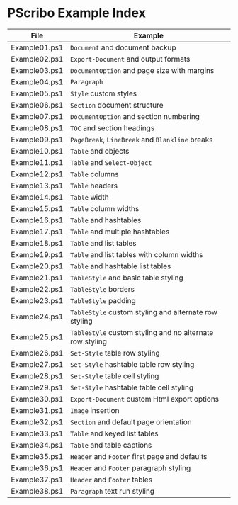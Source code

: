 # PScribo Example Index

| File          | Example
| ------------- | -------
| Example01.ps1 | `Document` and document backup
| Example02.ps1 | `Export-Document` and output formats
| Example03.ps1 | `DocumentOption` and page size with margins
| Example04.ps1 | `Paragraph`
| Example05.ps1 | `Style` custom styles
| Example06.ps1 | `Section` document structure
| Example07.ps1 | `DocumentOption` and section numbering
| Example08.ps1 | `TOC` and section headings
| Example09.ps1 | `PageBreak`, `LineBreak` and `Blankline` breaks
| Example10.ps1 | `Table` and objects
| Example11.ps1 | `Table` and `Select-Object`
| Example12.ps1 | `Table` columns
| Example13.ps1 | `Table` headers
| Example14.ps1 | `Table` width
| Example15.ps1 | `Table` column widths
| Example16.ps1 | `Table` and hashtables
| Example17.ps1 | `Table` and multiple hashtables
| Example18.ps1 | `Table` and list tables
| Example19.ps1 | `Table` and list tables with column widths
| Example20.ps1 | `Table` and hashtable list tables
| Example21.ps1 | `TableStyle` and basic table styling
| Example22.ps1 | `TableStyle` borders
| Example23.ps1 | `TableStyle` padding
| Example24.ps1 | `TableStyle` custom styling and alternate row styling
| Example25.ps1 | `TableStyle` custom styling and no alternate row styling
| Example26.ps1 | `Set-Style` table row styling
| Example27.ps1 | `Set-Style` hashtable table row styling
| Example28.ps1 | `Set-Style` table cell styling
| Example29.ps1 | `Set-Style` hashtable table cell styling
| Example30.ps1 | `Export-Document` custom Html export options
| Example31.ps1 | `Image` insertion
| Example32.ps1 | `Section` and default page orientation
| Example33.ps1 | `Table` and keyed list tables
| Example34.ps1 | `Table` and table captions
| Example35.ps1 | `Header` and `Footer` first page and defaults
| Example36.ps1 | `Header` and `Footer` paragraph styling
| Example37.ps1 | `Header` and `Footer` tables
| Example38.ps1 | `Paragraph` text run styling
